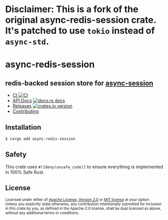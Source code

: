 # Disclaimer: This is a fork of the original async-redis-session crate. It's patched to use `tokio` instead of `async-std`.

# async-redis-session

## redis-backed session store for [async-session](https://github.com/http-rs/async-session)

- [CI ![CI][ci-badge]][ci]
- [API Docs][docs] [![docs.rs docs][docs-badge]][docs]
- [Releases][releases] [![crates.io version][version-badge]][lib-rs]
- [Contributing][contributing]

[ci]: https://github.com/jbr/async-redis-session/actions?query=workflow%3ACI
[ci-badge]: https://github.com/jbr/async-redis-session/workflows/CI/badge.svg
[releases]: https://github.com/jbr/async-redis-session/releases
[docs]: https://docs.rs/async-redis-session
[contributing]: https://github.com/jbr/async-redis-session/blob/master/.github/CONTRIBUTING.md
[lib-rs]: https://lib.rs/async-redis-session
[docs-badge]: https://img.shields.io/badge/docs-latest-blue.svg?style=flat-square
[version-badge]: https://img.shields.io/crates/v/async-redis-session.svg?style=flat-square

## Installation

```sh
$ cargo add async-redis-session
```

## Safety

This crate uses `#![deny(unsafe_code)]` to ensure everything is implemented in
100% Safe Rust.

## License

<sup>
Licensed under either of <a href="LICENSE-APACHE">Apache License, Version
2.0</a> or <a href="LICENSE-MIT">MIT license</a> at your option.
</sup>

<br/>

<sub>
Unless you explicitly state otherwise, any contribution intentionally submitted
for inclusion in this crate by you, as defined in the Apache-2.0 license, shall
be dual licensed as above, without any additional terms or conditions.
</sub>
